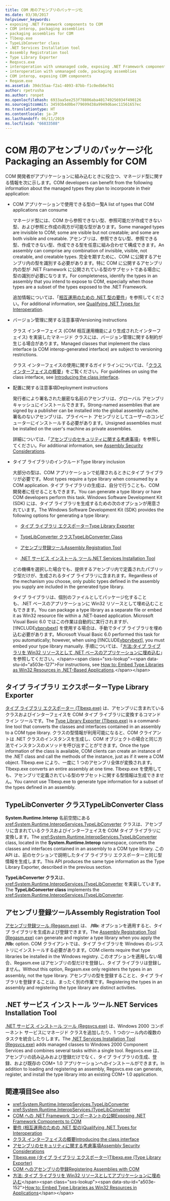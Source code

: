 ```yaml
---
title: COM 用のアセンブリのパッケージ化
ms.date: 03/30/2017
helpviewer_keywords:
- exposing .NET Framework components to COM
- COM interop, packaging assemblies
- packaging assemblies for COM
- Tlbexp.exe
- TypeLibConverter class
- .NET Services Installation tool
- Assembly Registration tool
- Type Library Exporter
- Reqsvcs.exe
- interoperation with unmanaged code, exposing .NET Framework components
- interoperation with unmanaged code, packaging assemblies
- COM interop, exposing COM components
- Reqasm.exe
ms.assetid: 39dc55aa-f2a1-4093-87bb-f1c0edb6e761
author: rpetrusha
ms.author: ronpet
ms.openlocfilehash: 6933aa5ee253f78806aba401749256934f490126
ms.sourcegitcommit: 34593b4d0be779699d38a9949d6aec11561657ec
ms.translationtype: HT
ms.contentlocale: ja-JP
ms.lasthandoff: 06/11/2019
ms.locfileid: "66833588"
---
```

# <a name="packaging-an-assembly-for-com"></a><span data-ttu-id="a503e-102">COM 用のアセンブリのパッケージ化</span><span class="sxs-lookup"><span data-stu-id="a503e-102">Packaging an Assembly for COM</span></span>

<span data-ttu-id="a503e-103">COM 開発者がアプリケーションに組み込むときに役立つ、マネージド型に関する情報を次に示します。</span><span class="sxs-lookup"><span data-stu-id="a503e-103">COM developers can benefit from the following information about the managed types they plan to incorporate in their application:</span></span>

- <span data-ttu-id="a503e-104">COM アプリケーションで使用できる型の一覧</span><span class="sxs-lookup"><span data-stu-id="a503e-104">A list of types that COM applications can consume</span></span>

  <span data-ttu-id="a503e-105">マネージド型には、COM から参照できない型、参照可能だが作成できない型、および参照と作成の両方が可能な型があります。</span><span class="sxs-lookup"><span data-stu-id="a503e-105">Some managed types are invisible to COM; some are visible but not creatable; and some are both visible and creatable.</span></span> <span data-ttu-id="a503e-106">アセンブリは、参照できない型、参照できる型、作成できない型、作成できる型を任意に組み合わせて構成できます。</span><span class="sxs-lookup"><span data-stu-id="a503e-106">An assembly can comprise any combination of invisible, visible, not creatable, and creatable types.</span></span> <span data-ttu-id="a503e-107">完全を期すために、COM に公開するアセンブリ内の型を識別する必要があります。特に COM に公開するアセンブリ内の型が .NET Framework に公開されている型のサブセットである場合に型の識別が必要になります。</span><span class="sxs-lookup"><span data-stu-id="a503e-107">For completeness, identify the types in an assembly that you intend to expose to COM, especially when those types are a subset of the types exposed to the .NET Framework.</span></span>

  <span data-ttu-id="a503e-108">追加情報については、「[相互運用のための .NET 型の要件](qualifying-net-types-for-interoperation.md)」を参照してください。</span><span class="sxs-lookup"><span data-stu-id="a503e-108">For additional information, see [Qualifying .NET Types for Interoperation](qualifying-net-types-for-interoperation.md).</span></span>

- <span data-ttu-id="a503e-109">バージョン管理に関する注意事項</span><span class="sxs-lookup"><span data-stu-id="a503e-109">Versioning instructions</span></span>

  <span data-ttu-id="a503e-110">クラス インターフェイス (COM 相互運用機能により生成されたインターフェイス) を実装したマネージド クラスには、バージョン管理に関する制約が生じる場合があります。</span><span class="sxs-lookup"><span data-stu-id="a503e-110">Managed classes that implement the class interface (a COM interop-generated interface) are subject to versioning restrictions.</span></span>

  <span data-ttu-id="a503e-111">クラス インターフェイスの使用に関するガイドラインについては、「[クラス インターフェイスの概要](com-callable-wrapper.md#introducing-the-class-interface)」をご覧ください。</span><span class="sxs-lookup"><span data-stu-id="a503e-111">For guidelines on using the class interface, see [Introducing the class interface](com-callable-wrapper.md#introducing-the-class-interface).</span></span>

- <span data-ttu-id="a503e-112">配置に関する注意事項</span><span class="sxs-lookup"><span data-stu-id="a503e-112">Deployment instructions</span></span>

  <span data-ttu-id="a503e-113">発行者により署名された厳密な名前のアセンブリは、グローバル アセンブリ キャッシュにインストールできます。</span><span class="sxs-lookup"><span data-stu-id="a503e-113">Strong-named assemblies that are signed by a publisher can be installed into the global assembly cache.</span></span> <span data-ttu-id="a503e-114">署名のないアセンブリは、プライベート アセンブリとしてユーザーのコンピューターにインストールする必要があります。</span><span class="sxs-lookup"><span data-stu-id="a503e-114">Unsigned assemblies must be installed on the user's machine as private assemblies.</span></span>

  <span data-ttu-id="a503e-115">詳細については、「[アセンブリのセキュリティに関する考慮事項](../app-domains/assembly-security-considerations.md)」を参照してください。</span><span class="sxs-lookup"><span data-stu-id="a503e-115">For additional information, see [Assembly Security Considerations](../app-domains/assembly-security-considerations.md).</span></span>

- <span data-ttu-id="a503e-116">タイプ ライブラリのインクルード</span><span class="sxs-lookup"><span data-stu-id="a503e-116">Type library inclusion</span></span>

  <span data-ttu-id="a503e-117">大部分の型は、COM アプリケーションで処理されるときにタイプ ライブラリが必要です。</span><span class="sxs-lookup"><span data-stu-id="a503e-117">Most types require a type library when consumed by a COM application.</span></span> <span data-ttu-id="a503e-118">タイプ ライブラリの生成は、自分で行うことも、COM 開発者に任せることもできます。</span><span class="sxs-lookup"><span data-stu-id="a503e-118">You can generate a type library or have COM developers perform this task.</span></span> <span data-ttu-id="a503e-119">Windows Software Development Kit (SDK) には、タイプ ライブラリを生成するための次のオプションが用意されています。</span><span class="sxs-lookup"><span data-stu-id="a503e-119">The Windows Software Development Kit (SDK) provides the following options for generating a type library:</span></span>

  - [<span data-ttu-id="a503e-120">タイプ ライブラリ エクスポーター</span><span class="sxs-lookup"><span data-stu-id="a503e-120">Type Library Exporter</span></span>](#cpconpackagingassemblyforcomanchor1)

  - [<span data-ttu-id="a503e-121">TypeLibConverter クラス</span><span class="sxs-lookup"><span data-stu-id="a503e-121">TypeLibConverter Class</span></span>](#cpconpackagingassemblyforcomanchor2)

  - [<span data-ttu-id="a503e-122">アセンブリ登録ツール</span><span class="sxs-lookup"><span data-stu-id="a503e-122">Assembly Registration Tool</span></span>](#cpconpackagingassemblyforcomanchor3)

  - [<span data-ttu-id="a503e-123">.NET サービス インストール ツール</span><span class="sxs-lookup"><span data-stu-id="a503e-123">.NET Services Installation Tool</span></span>](#cpconpackagingassemblyforcomanchor4)

  <span data-ttu-id="a503e-124">どの機構を選択した場合でも、提供するアセンブリ内で定義されたパブリック型だけが、生成されるタイプ ライブラリに含まれます。</span><span class="sxs-lookup"><span data-stu-id="a503e-124">Regardless of the mechanism you choose, only public types defined in the assembly you supply are included in the generated type library.</span></span>

  <span data-ttu-id="a503e-125">タイプ ライブラリは、個別のファイルとしてパッケージ化することも、.NET ベースのアプリケーションに Win32 リソースとして埋め込むこともできます。</span><span class="sxs-lookup"><span data-stu-id="a503e-125">You can package a type library as a separate file or embed it as Win32 resource file within a .NET-based application.</span></span> <span data-ttu-id="a503e-126">Microsoft Visual Basic 6.0 ではこの作業は自動的に実行されますが、[!INCLUDE[vbprvbext](../../../includes/vbprvbext-md.md)] を使用する場合は、手動でタイプ ライブラリを埋め込む必要があります。</span><span class="sxs-lookup"><span data-stu-id="a503e-126">Microsoft Visual Basic 6.0 performed this task for you automatically; however, when using [!INCLUDE[vbprvbext](../../../includes/vbprvbext-md.md)], you must embed your type library manually.</span></span> <span data-ttu-id="a503e-127">手順については、「[方法:タイプ ライブラリを Win32 リソースとして .NET ベースのアプリケーションに埋め込む](https://docs.microsoft.com/previous-versions/dotnet/netframework-4.0/ww9a897z(v=vs.100))」を参照してください。</span><span class="sxs-lookup"><span data-stu-id="a503e-127">For instructions, see [How to: Embed Type Libraries as Win32 Resources in .NET-Based Applications](https://docs.microsoft.com/previous-versions/dotnet/netframework-4.0/ww9a897z(v=vs.100)).</span></span>

<a name="cpconpackagingassemblyforcomanchor1"></a>

## <a name="type-library-exporter"></a><span data-ttu-id="a503e-128">タイプ ライブラリ エクスポーター</span><span class="sxs-lookup"><span data-stu-id="a503e-128">Type Library Exporter</span></span>

<span data-ttu-id="a503e-129">[タイプ ライブラリ エクスポーター (Tlbexp.exe)](../tools/tlbexp-exe-type-library-exporter.md) は、アセンブリに含まれているクラスおよびインターフェイスを COM タイプ ライブラリに変換するコマンド ライン ツールです。</span><span class="sxs-lookup"><span data-stu-id="a503e-129">The [Type Library Exporter (Tlbexp.exe)](../tools/tlbexp-exe-type-library-exporter.md) is a command-line tool that converts the classes and interfaces contained in an assembly to a COM type library.</span></span> <span data-ttu-id="a503e-130">クラスの型情報が利用可能になると、COM クライアントは .NET クラスのインスタンスを生成し、COM オブジェクトの場合と同じ方法でインスタンスのメソッドを呼び出すことができます。</span><span class="sxs-lookup"><span data-stu-id="a503e-130">Once the type information of the class is available, COM clients can create an instance of the .NET class and call the methods of the instance, just as if it were a COM object.</span></span> <span data-ttu-id="a503e-131">Tlbexp.exe により、一度に 1 つのアセンブリ全体が変換されます。</span><span class="sxs-lookup"><span data-stu-id="a503e-131">Tlbexp.exe converts an entire assembly at one time.</span></span> <span data-ttu-id="a503e-132">Tlbexp.exe を使用しても、アセンブリで定義されている型のサブセットに関する型情報は生成できません。</span><span class="sxs-lookup"><span data-stu-id="a503e-132">You cannot use Tlbexp.exe to generate type information for a subset of the types defined in an assembly.</span></span>

<a name="cpconpackagingassemblyforcomanchor2"></a>

## <a name="typelibconverter-class"></a><span data-ttu-id="a503e-133">TypeLibConverter クラス</span><span class="sxs-lookup"><span data-stu-id="a503e-133">TypeLibConverter Class</span></span>

<span data-ttu-id="a503e-134">**System.Runtime.Interop** 名前空間にある <xref:System.Runtime.InteropServices.TypeLibConverter> クラスは、アセンブリに含まれているクラスおよびインターフェイスを COM タイプ ライブラリに変換します。</span><span class="sxs-lookup"><span data-stu-id="a503e-134">The <xref:System.Runtime.InteropServices.TypeLibConverter> class, located in the **System.Runtime.Interop** namespace, converts the classes and interfaces contained in an assembly to a COM type library.</span></span> <span data-ttu-id="a503e-135">この API は、前のセクションで説明したタイプ ライブラリ エクスポーターと同じ型情報を生成します。</span><span class="sxs-lookup"><span data-stu-id="a503e-135">This API produces the same type information as the Type Library Exporter, described in the previous section.</span></span>

<span data-ttu-id="a503e-136">**TypeLibConverter クラス**は、<xref:System.Runtime.InteropServices.ITypeLibConverter> を実装しています。</span><span class="sxs-lookup"><span data-stu-id="a503e-136">The **TypeLibConverter class** implements the <xref:System.Runtime.InteropServices.ITypeLibConverter>.</span></span>

<a name="cpconpackagingassemblyforcomanchor3"></a>

## <a name="assembly-registration-tool"></a><span data-ttu-id="a503e-137">アセンブリ登録ツール</span><span class="sxs-lookup"><span data-stu-id="a503e-137">Assembly Registration Tool</span></span>

<span data-ttu-id="a503e-138">[アセンブリ登録ツール (Regasm.exe)](../tools/regasm-exe-assembly-registration-tool.md) は、 **/tlb:** オプションを適用すると、タイプ ライブラリを生成および登録できます。</span><span class="sxs-lookup"><span data-stu-id="a503e-138">The [Assembly Registration Tool (Regasm.exe)](../tools/regasm-exe-assembly-registration-tool.md) can generate and register a type library when you apply the **/tlb:** option.</span></span> <span data-ttu-id="a503e-139">COM クライアントでは、タイプ ライブラリを Windows のレジストリにインストールする必要があります。</span><span class="sxs-lookup"><span data-stu-id="a503e-139">COM clients require that type libraries be installed in the Windows registry.</span></span> <span data-ttu-id="a503e-140">このオプションを適用しない場合、Regasm.exe はアセンブリの型だけを登録し、タイプ ライブラリは登録しません。</span><span class="sxs-lookup"><span data-stu-id="a503e-140">Without this option, Regasm.exe only registers the types in an assembly, not the type library.</span></span> <span data-ttu-id="a503e-141">アセンブリの型を登録することと、タイプ ライブラリを登録することは、まったく別の作業です。</span><span class="sxs-lookup"><span data-stu-id="a503e-141">Registering the types in an assembly and registering the type library are distinct activities.</span></span>

<a name="cpconpackagingassemblyforcomanchor4"></a>

## <a name="net-services-installation-tool"></a><span data-ttu-id="a503e-142">.NET サービス インストール ツール</span><span class="sxs-lookup"><span data-stu-id="a503e-142">.NET Services Installation Tool</span></span>

<span data-ttu-id="a503e-143">[.NET サービス インストール ツール (Regsvcs.exe)](../tools/regsvcs-exe-net-services-installation-tool.md) は、Windows 2000 コンポーネント サービスにマネージド クラスを追加したり、1 つのツール内の複数のタスクを統合したりします。</span><span class="sxs-lookup"><span data-stu-id="a503e-143">The [.NET Services Installation Tool (Regsvcs.exe)](../tools/regsvcs-exe-net-services-installation-tool.md) adds managed classes to Windows 2000 Component Services and combines several tasks within a single tool.</span></span> <span data-ttu-id="a503e-144">Regsvcs.exe は、アセンブリの読み込みおよび登録だけでなく、タイプ ライブラリの生成、登録、および既存の COM+ 1.0 アプリケーションへのインストールができます。</span><span class="sxs-lookup"><span data-stu-id="a503e-144">In addition to loading and registering an assembly, Regsvcs.exe can generate, register, and install the type library into an existing COM+ 1.0 application.</span></span>

## <a name="see-also"></a><span data-ttu-id="a503e-145">関連項目</span><span class="sxs-lookup"><span data-stu-id="a503e-145">See also</span></span>

- <xref:System.Runtime.InteropServices.TypeLibConverter>
- <xref:System.Runtime.InteropServices.ITypeLibConverter>
- [<span data-ttu-id="a503e-146">COM への .NET Framework コンポーネントの公開</span><span class="sxs-lookup"><span data-stu-id="a503e-146">Exposing .NET Framework Components to COM</span></span>](exposing-dotnet-components-to-com.md)
- [<span data-ttu-id="a503e-147">要件 (相互運用のための .NET 型の)</span><span class="sxs-lookup"><span data-stu-id="a503e-147">Qualifying .NET Types for Interoperation</span></span>](qualifying-net-types-for-interoperation.md)
- [<span data-ttu-id="a503e-148">クラス インターフェイスの概要</span><span class="sxs-lookup"><span data-stu-id="a503e-148">Introducing the class interface</span></span>](com-callable-wrapper.md#introducing-the-class-interface)
- [<span data-ttu-id="a503e-149">アセンブリのセキュリティに関する考慮事項</span><span class="sxs-lookup"><span data-stu-id="a503e-149">Assembly Security Considerations</span></span>](../app-domains/assembly-security-considerations.md)
- [<span data-ttu-id="a503e-150">Tlbexp.exe (タイプ ライブラリ エクスポーター)</span><span class="sxs-lookup"><span data-stu-id="a503e-150">Tlbexp.exe (Type Library Exporter)</span></span>](../tools/tlbexp-exe-type-library-exporter.md)
- [<span data-ttu-id="a503e-151">COM へのアセンブリの登録</span><span class="sxs-lookup"><span data-stu-id="a503e-151">Registering Assemblies with COM</span></span>](registering-assemblies-with-com.md)
- <span data-ttu-id="a503e-152">[方法: タイプ ライブラリを Win32 リソースとしてアプリケーションに埋め込む](https://docs.microsoft.com/previous-versions/dotnet/netframework-4.0/ww9a897z(v=vs.100))</span><span class="sxs-lookup"><span data-stu-id="a503e-152">[How to: Embed Type Libraries as Win32 Resources in Applications](https://docs.microsoft.com/previous-versions/dotnet/netframework-4.0/ww9a897z(v=vs.100))</span></span>
